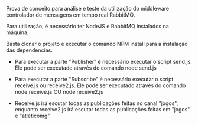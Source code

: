Prova de conceito para análise e teste da utilização do middleware controlador de mensagens em tempo real RabbitMQ.

Para utilização, é necessário ter NodeJS e RabbitMQ instalados na máquina.

Basta clonar o projeto e executar o comando NPM install para a instalação das dependencias.

- Para executar a parte "Publisher" é necessário executar o script send.js. Ele pode ser executado através do comando node send.js 
- Para executar a parte "Subscribe" é necessário executar o script receive.js ou receive2.js. Ele pode ser executado através do comando node receive.js OU node receive2.js

- Receive.js irá escutar todas as publicações feitas no canal "jogos", enquanto receive2.js irá escutar todas as publicações feitas em "jogos" e "atleticomg" 
